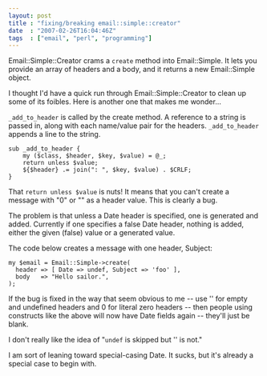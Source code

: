 ```yaml
---
layout: post
title : "fixing/breaking email::simple::creator"
date  : "2007-02-26T16:04:46Z"
tags  : ["email", "perl", "programming"]
---
```

Email::Simple::Creator crams a `create` method into Email::Simple.  It lets you
provide an array of headers and a body, and it returns a new Email::Simple
object.

I thought I'd have a quick run through Email::Simple::Creator to clean up some
of its foibles.  Here is another one that makes me wonder...

`_add_to_header` is called by the create method.  A reference to a string is
passed in, along with each name/value pair for the headers.  `_add_to_header`
appends a line to the string.

    sub _add_to_header {
        my ($class, $header, $key, $value) = @_;
        return unless $value;
        ${$header} .= join(": ", $key, $value) . $CRLF;
    }

That `return unless $value` is nuts!  It means that you can't create a message
with "0" or "" as a header value.  This is clearly a bug.

The problem is that unless a Date header is specified, one is generated and
added.  Currently if one specifies a false Date header, nothing is added,
either the given (false) value or a generated value.

The code below creates a message with one header, Subject:

    my $email = Email::Simple->create(
      header => [ Date => undef, Subject => 'foo' ],
      body   => "Hello sailor.",
    );

If the bug is fixed in the way that seem obvious to me -- use '' for empty and
undefined headers and 0 for literal zero headers -- then people using
constructs like the above will now have Date fields again -- they'll just be
blank.

I don't really like the idea of "`undef` is skipped but '' is not."

I am sort of leaning toward special-casing Date.  It sucks, but it's already a
special case to begin with.


